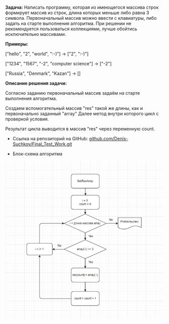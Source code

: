 **Задача:**
Написать программу, которая из имеющегося массива строк формирует массив из строк, длина которых меньше либо равна 3 символа. Первоначальный массив можно ввести с клавиатуры, либо задать на старте выполнения алгоритма. При решении не рекомендуется пользоваться коллекциями, лучше обойтись исключительно массивами.


**Примеры:**

["hello", "2", "world", ":-)"] -> ["2", ":-)"]

["1234", "1567", "-2", "computer science"] -> ["-2"]

["Russia", "Denmark", "Kazan"] -> []



**Описание решения задачи:**

Согласно заданию первоначальный массив задаём на старте выполнения алгоритма.

Создаем вспомогательный массив "res" такой же длины, как и первоначально заданный "array" 
Далее метод внутри которого цикл с проверкой условия.

Результат цикла выводится в массив "res" через переменную count.

- Ссылка на репозиторий на GitHub: [github.com/Denis-Suchkov/Final_Test_Work.git][] 

[github.com/Denis-Suchkov/Final_Test_Work.git]: https://github.com/Denis-Suchkov/Final_Test_Work.git

- Блок-схема алгоритма

![](pic\BlockDiagram.png)